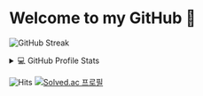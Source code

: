 # Welcome to my GitHub 👋

![GitHub Streak](https://github-readme-streak-stats.herokuapp.com?user=lisy0123&theme=react&hide_border=false&date_format=M%20j%5B%2C%20Y%5D)

<details>
  <summary> 💻 GitHub Profile Stats </summary>
  <div markdown="1">
![GitHub stats](https://github-readme-stats.vercel.app/api?username=lisy0123&show_icons=true&theme=react)![Top Langs](https://github-readme-stats.vercel.app/api/top-langs/?username=lisy0123&layout=compact&langs_count=8&theme=react)

  </div>
</details>



![Hits](https://hits.seeyoufarm.com/api/count/incr/badge.svg?url=https%3A%2F%2Fgithub.com%2Flisy0123&count_bg=%237AD138&title_bg=%23555555&icon=github.svg&icon_color=%23E7E7E7&title=Profile+Views&edge_flat=false) [![Solved.ac 프로필](http://mazassumnida.wtf/api/mini/generate_badge?boj=leesese&cache=c)](https://github.com/lisy0123/Study/tree/master/ETC/baekjoon)
